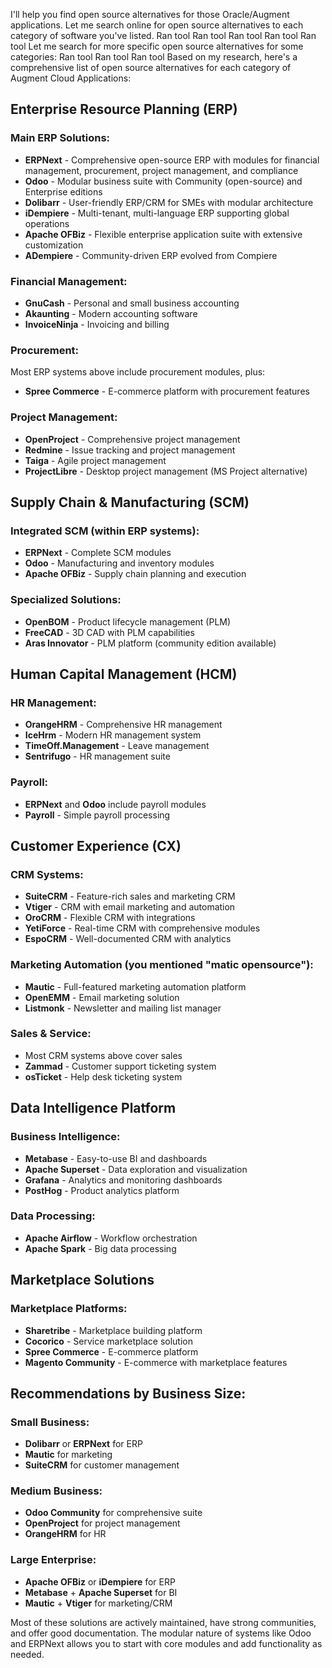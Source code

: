 I'll help you find open source alternatives for those Oracle/Augment applications. Let me search online for open source alternatives to each category of software you've listed.
Ran tool
Ran tool
Ran tool
Ran tool
Ran tool
Let me search for more specific open source alternatives for some categories:
Ran tool
Ran tool
Ran tool
Based on my research, here's a comprehensive list of open source alternatives for each category of Augment Cloud Applications:

## **Enterprise Resource Planning (ERP)**

### **Main ERP Solutions:**
- **ERPNext** - Comprehensive open-source ERP with modules for financial management, procurement, project management, and compliance
- **Odoo** - Modular business suite with Community (open-source) and Enterprise editions
- **Dolibarr** - User-friendly ERP/CRM for SMEs with modular architecture
- **iDempiere** - Multi-tenant, multi-language ERP supporting global operations
- **Apache OFBiz** - Flexible enterprise application suite with extensive customization
- **ADempiere** - Community-driven ERP evolved from Compiere

### **Financial Management:**
- **GnuCash** - Personal and small business accounting
- **Akaunting** - Modern accounting software
- **InvoiceNinja** - Invoicing and billing

### **Procurement:**
Most ERP systems above include procurement modules, plus:
- **Spree Commerce** - E-commerce platform with procurement features

### **Project Management:**
- **OpenProject** - Comprehensive project management
- **Redmine** - Issue tracking and project management
- **Taiga** - Agile project management
- **ProjectLibre** - Desktop project management (MS Project alternative)

## **Supply Chain & Manufacturing (SCM)**

### **Integrated SCM (within ERP systems):**
- **ERPNext** - Complete SCM modules
- **Odoo** - Manufacturing and inventory modules
- **Apache OFBiz** - Supply chain planning and execution

### **Specialized Solutions:**
- **OpenBOM** - Product lifecycle management (PLM)
- **FreeCAD** - 3D CAD with PLM capabilities
- **Aras Innovator** - PLM platform (community edition available)

## **Human Capital Management (HCM)**

### **HR Management:**
- **OrangeHRM** - Comprehensive HR management
- **IceHrm** - Modern HR management system
- **TimeOff.Management** - Leave management
- **Sentrifugo** - HR management suite

### **Payroll:**
- **ERPNext** and **Odoo** include payroll modules
- **Payroll** - Simple payroll processing

## **Customer Experience (CX)**

### **CRM Systems:**
- **SuiteCRM** - Feature-rich sales and marketing CRM
- **Vtiger** - CRM with email marketing and automation
- **OroCRM** - Flexible CRM with integrations
- **YetiForce** - Real-time CRM with comprehensive modules
- **EspoCRM** - Well-documented CRM with analytics

### **Marketing Automation (you mentioned "matic opensource"):**
- **Mautic** - Full-featured marketing automation platform
- **OpenEMM** - Email marketing solution
- **Listmonk** - Newsletter and mailing list manager

### **Sales & Service:**
- Most CRM systems above cover sales
- **Zammad** - Customer support ticketing system
- **osTicket** - Help desk ticketing system

## **Data Intelligence Platform**

### **Business Intelligence:**
- **Metabase** - Easy-to-use BI and dashboards
- **Apache Superset** - Data exploration and visualization
- **Grafana** - Analytics and monitoring dashboards
- **PostHog** - Product analytics platform

### **Data Processing:**
- **Apache Airflow** - Workflow orchestration
- **Apache Spark** - Big data processing

## **Marketplace Solutions**

### **Marketplace Platforms:**
- **Sharetribe** - Marketplace building platform
- **Cocorico** - Service marketplace solution
- **Spree Commerce** - E-commerce platform
- **Magento Community** - E-commerce with marketplace features

## **Recommendations by Business Size:**

### **Small Business:**
- **Dolibarr** or **ERPNext** for ERP
- **Mautic** for marketing
- **SuiteCRM** for customer management

### **Medium Business:**
- **Odoo Community** for comprehensive suite
- **OpenProject** for project management
- **OrangeHRM** for HR

### **Large Enterprise:**
- **Apache OFBiz** or **iDempiere** for ERP
- **Metabase** + **Apache Superset** for BI
- **Mautic** + **Vtiger** for marketing/CRM

Most of these solutions are actively maintained, have strong communities, and offer good documentation. The modular nature of systems like Odoo and ERPNext allows you to start with core modules and add functionality as needed.